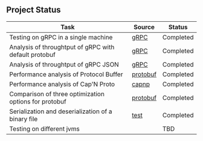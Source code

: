 Project Status
--------------

| Task																	| Source					| Status			|
|-----------------------------------------------------------------------|---------------------------|-------------------|
| Testing on gRPC in a single machine | [gRPC](http://github.com/wkarny/grpc-java) | Completed |
| Analysis of throughtput of gRPC with default protobuf | [gRPC](http://github.com/wkarny/grpc-java) | Completed |
| Analysis of throughtput of gRPC JSON | [gRPC](http://github.com/wkarny/kvstore) | Completed |
| Performance analysis of Protocol Buffer | [protobuf](http://github.com/wkarny/protobuf) | Completed |
| Performance analysis of Cap'N Proto | [capnp](http://github.com/wkarny/capnproto-java) | Completed |
| Comparison of three optimization options for protobuf | [protobuf](http://github.com/wkarny/protobuf) | Completed |
| Serialization and deserialization of a binary file | [test](http://github.com/wkarny/protobuf) | Completed |
| Testing on different jvms | | TBD |


